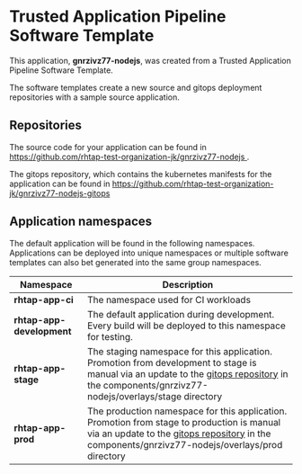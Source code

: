 # Trusted Application Pipeline Software Template

This application, **gnrzivz77-nodejs**, was created from a Trusted Application Pipeline Software Template.

The software templates create a new source and gitops deployment repositories with a sample source application. 

## Repositories

The source code for your application can be found in [https://github.com/rhtap-test-organization-jk/gnrzivz77-nodejs ](https://github.com/rhtap-test-organization-jk/gnrzivz77-nodejs ).
 
The gitops repository, which contains the kubernetes manifests for the application can be found in 
[https://github.com/rhtap-test-organization-jk/gnrzivz77-nodejs-gitops ](https://github.com/rhtap-test-organization-jk/gnrzivz77-nodejs-gitops ) 

## Application namespaces 

The default application will be found in the following namespaces. Applications can be deployed into unique namespaces or multiple software templates can also bet generated into the same group namespaces.  

|  Namespace   |  Description   |  
| -------- | -------- |
| **rhtap-app-ci** | The namespace used for CI workloads |
| **rhtap-app-development** | The default application during development. Every build will be deployed to this namespace for testing. |
| **rhtap-app-stage** | The staging namespace for this application. Promotion from development to stage is manual via an update to the [gitops repository](https://github.com/rhtap-test-organization-jk/gnrzivz77-nodejs-gitops ) in the components/gnrzivz77-nodejs/overlays/stage directory |
| **rhtap-app-prod** | The production namespace for this application. Promotion from stage to production is manual via an update to the [gitops repository](https://github.com/rhtap-test-organization-jk/gnrzivz77-nodejs-gitops ) in the components/gnrzivz77-nodejs/overlays/prod directory |